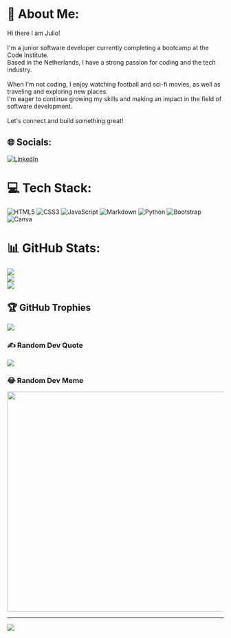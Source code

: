 # 💫 About Me:
Hi there I am Julio! <br><br>I'm a junior software developer currently completing a bootcamp at the Code Institute.<br>Based in the Netherlands, I have a strong passion for coding and the tech industry. <br><br>When I'm not coding, I enjoy watching football and sci-fi movies, as well as traveling and exploring new places. <br>I'm eager to continue growing my skills and making an impact in the field of software development. <br><br>Let's connect and build something great!


## 🌐 Socials:
[![LinkedIn](https://img.shields.io/badge/LinkedIn-%230077B5.svg?logo=linkedin&logoColor=white)]([https://linkedin.com/in/https://www.linkedin.com/in/j%C3%BAlio-tavares-developer/](https://www.linkedin.com/in/j%C3%BAlio-tavares-developer/)) 

# 💻 Tech Stack:
![HTML5](https://img.shields.io/badge/html5-%23E34F26.svg?style=for-the-badge&logo=html5&logoColor=white) ![CSS3](https://img.shields.io/badge/css3-%231572B6.svg?style=for-the-badge&logo=css3&logoColor=white) ![JavaScript](https://img.shields.io/badge/javascript-%23323330.svg?style=for-the-badge&logo=javascript&logoColor=%23F7DF1E) ![Markdown](https://img.shields.io/badge/markdown-%23000000.svg?style=for-the-badge&logo=markdown&logoColor=white) ![Python](https://img.shields.io/badge/python-3670A0?style=for-the-badge&logo=python&logoColor=ffdd54) ![Bootstrap](https://img.shields.io/badge/bootstrap-%23563D7C.svg?style=for-the-badge&logo=bootstrap&logoColor=white) ![Canva](https://img.shields.io/badge/Canva-%2300C4CC.svg?style=for-the-badge&logo=Canva&logoColor=white)
# 📊 GitHub Stats:
![](https://github-readme-stats.vercel.app/api?username=jmanager25&theme=default&hide_border=false&include_all_commits=false&count_private=false)<br/>
![](https://github-readme-streak-stats.herokuapp.com/?user=jmanager25&theme=default&hide_border=false)<br/>
![](https://github-readme-stats.vercel.app/api/top-langs/?username=jmanager25&theme=default&hide_border=false&include_all_commits=false&count_private=false&layout=compact)

## 🏆 GitHub Trophies
![](https://github-profile-trophy.vercel.app/?username=jmanager25&theme=radical&no-frame=false&no-bg=true&margin-w=4)

### ✍️ Random Dev Quote
![](https://quotes-github-readme.vercel.app/api?type=horizontal&theme=radical)

### 😂 Random Dev Meme
<img src="https://random-memer.herokuapp.com/" width="512px"/>

---
[![](https://visitcount.itsvg.in/api?id=jmanager25&icon=0&color=0)](https://visitcount.itsvg.in)

<!-- Proudly created with GPRM ( https://gprm.itsvg.in ) -->
